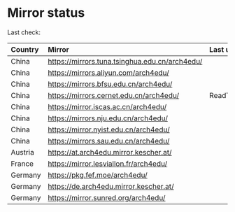 <script src="./time.js"></script>
# Mirror status
Last check: <script type="text/javascript">localize(1748277013.9614108);</script>

|Country|Mirror|Last update|
|:------|:-----|:----------|
|China|https://mirrors.tuna.tsinghua.edu.cn/arch4edu/|<script type="text/javascript">localize(1748242105);</script>|
|China|https://mirrors.aliyun.com/arch4edu/|<script type="text/javascript">localize(1748242105);</script>|
|China|https://mirrors.bfsu.edu.cn/arch4edu/|<script type="text/javascript">localize(1748242105);</script>|
|China|https://mirrors.cernet.edu.cn/arch4edu/|ReadTimeout|
|China|https://mirror.iscas.ac.cn/arch4edu/|<script type="text/javascript">localize(1748242105);</script>|
|China|https://mirrors.nju.edu.cn/arch4edu/|<script type="text/javascript">localize(1748155378);</script>|
|China|https://mirror.nyist.edu.cn/arch4edu/|<script type="text/javascript">localize(1748242105);</script>|
|China|https://mirrors.sau.edu.cn/arch4edu/|<script type="text/javascript">localize(1731653531);</script>|
|Austria|https://at.arch4edu.mirror.kescher.at/|<script type="text/javascript">localize(1748242105);</script>|
|France|https://mirror.lesviallon.fr/arch4edu/|<script type="text/javascript">localize(1748242105);</script>|
|Germany|https://pkg.fef.moe/arch4edu/|<script type="text/javascript">localize(1748242105);</script>|
|Germany|https://de.arch4edu.mirror.kescher.at/|<script type="text/javascript">localize(1748242105);</script>|
|Germany|https://mirror.sunred.org/arch4edu/|<script type="text/javascript">localize(1748242105);</script>|

<script src="./tablefilter/tablefilter.js"></script>
<script src="./table.js"></script>